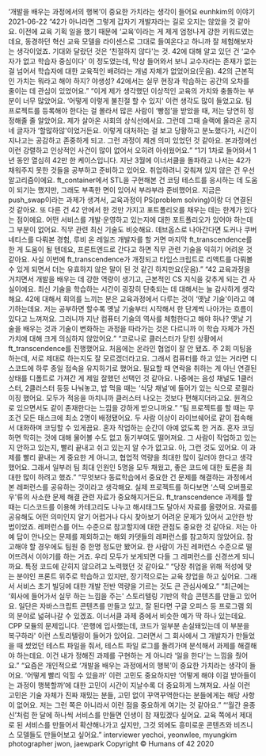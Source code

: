 ‘개발을 배우는 과정에서의 행복’이 중요한 가치라는 생각이 들어요
eunhkim의 이야기
2021-06-22
“42가 아니라면 그렇게 갑자기 개발자라는 길로 오지는 않았을 것 같아요. 이전에 교육 기획 일을 했기 때문에 ‘교육’이라는 게 제게 엄청나게 강한 키워드였는데요, 동경하던 혁신 교육 모델을 라이센스로 그대로 들여온다고 하니까 잘 체험해보자는 생각이었죠. 기대와 달랐던 것은 ‘친절하지 않다'는 것. 42에 대해 알고 있던 건 ‘교수자가 없고 학습자 중심이다' 이 정도였는데, 막상 들어와서 보니 교수자라는 존재가 없는 걸 넘어서 학습자에 대한 교육적인 배려라는 개념 자체가 없었어요(웃음). 42의 근본적인 가치는 뭐라고 해야 하지? 야생성? 42에서는 실무 현장과 학습하는 공간의 오차를 줄이는 데 관심이 있었어요.”
“이게 제가 생각했던 이상적인 교육의 가치와 충돌하는 부분이 너무 많았어요. ‘어떻게 이렇게 불친절 할 수 있지' 이런 생각도 많이 들었고요. 팀 프로젝트를 등록해야 한다는 걸 몰라서 많은 사람이 ‘빵점’을 받았을 때, 저는 당연히 정정해줄 줄 알았어요. 제가 살아온 사회의 상식선에서요. 그런데 그때 슬랙에 올라온 공지 네 글자가 ‘할많하않'이었거든요. 이렇게 대처하는 걸 보고 당황하고 분노했다가, 시간이 지나고는 공감하고 존중하게 되고. 그런 과정이 제겐 의미 있었던 것 같아요. 본과정에선 이런 강렬하고 인상적인 사건이 많이 없어서 오히려 아쉬웠어요.”
“1기 1차로 들어와서 1년 동안 열심히 42만 한 케이스입니다. 지난 3월에 이너서클을 돌파하고 나서는 42가 채워주지 못한 것들을 공부하고 준비하고 있어요. 취업하려니 갖춰져 있지 않은 건 우선 알고리즘이에요. ft_container에서 STL을 구현해본 건 코딩 테스트를 응시하는 데 도움이 되기는 했지만, 그래도 부족한 면이 있어서 부랴부랴 준비했어요. 지금은 push_swap이라는 과제가 생겨서, 교육과정이 PS(problem solving)이랑 더 연결된 것 같아요. 또 다른 건 42 안에서 한 것만 가지고 포트폴리오를 채우는 데는 한계가 있다는 점이에요. 어떤 서비스를 개발·운영하고 있는지에 대한 포트폴리오가 있어야 하는데 그 부분이 없어요. 직무 관련 최신 기술도 비슷해요. 데브옵스로 나아간다면 도커나 쿠버네티스를 다뤄본 경험, 루비 온 레일즈 개발자를 할 거면 마지막 ft_transcendence를 한 게 도움이 될 텐데요, 프론트엔드로 간다고 하면 직무 관련 기술을 익히기 어려운 것 같아요. 사실 이번에 ft_transcendence가 개정되고 타입스크립트로 리액트를 다뤄볼 수 있게 되면서 더는 유효하지 않은 말이 된 것 같긴 하지만요(웃음).”
“42 교육과정을 거치면서 개발을 배우는 데 강한 역량이 생기고, 근본적인 CS 지식을 갖추게 되는 건
사실이에요. 최신 기술을 학습하는 시간이 굉장히 단축되는 데 대해서는 늘 감사하게 생각해요. 42에 대해서 회의를 느끼는 분은 교육과정에서 다루는 것이 ‘옛날 기술'이라고 얘기하는데요. 저는 공부하면 할수록 옛날 기술부터 시작해서 한 단계씩 나아가는 흐름이 있다고 느껴져요. 그러니까 지난 컴퓨터 기술의 역사를 체험한다고 해야 하나? 옛날 기술을 배우는 것과 기술이 변화하는 과정을 따라가는 것은 다르니까 이 학습 자체가 가진 가치에 대해 크게 의심하지 않았어요.”
“코로나로 클러스터가 닫힌 상황에서 ft_transcendence를 진행했어요. 처음에는 온라인 협업이 잘 안 됐죠. 주 2회 미팅을 하는데, 서로 제대로 하는지도 잘 모르겠더라고요. 그래서 컴퓨터를 하고 있는 거라면 디스코드에 하루 종일 접속을 유지하기로 했어요. 필요할 때 연락을 취하는 게 아닌 연결된 상태를 디폴트로 가져간 게 제일 잘했던 선택인 것 같아요. 나중에는 음성 채널도 1클러스터, 2클러스터 등등 나눠놓고, 밥 먹을 때는 ‘식당 채널’에 들어가 있는 식으로 로컬라이징 했어요. 모두가 적응을 마치니까 클러스터 나오는 것보다 편해지더라고요. 원격으로 있으면서도 같이 존재한다는 느낌을 강하게 받으니까요.”
“팀 프로젝트를 할 때는 무조건 모든 태스크에 최소 2명이 배정됐어요. 두 사람 이상이 라이브쉐어로 같이 접속해서 대화하며 코딩할 수 있게끔요. 혼자 작업하는 순간이 아예 없도록 한 거죠. 혼자 코딩하면 막히는 것에 대해 물어볼 수도 없고 동기부여도 떨어져요. 그 사람이 작업하고 있는지 안하고 있는지, 빨리 끝내고 쉬고 있는지 알 수가 없고요. 아, 그런 것도 있어요. 이 과제를 빨리 끝내는 게 중요한 게 아니고, 협업적 역량을 최대한 많이 길러야 한다고 생각했어요. 그래서 일부러 팀 최대 인원인 5명을 모두 채웠고, 좋은 코드에 대한 토론을 최대한 많이 하려고 했죠.”
“무엇보다 동료학습에서 중요한 건 문제를 해결하는 과정에서 본 레퍼런스를 공유하는 것이라고 생각해요. 실제 프로젝트를 하다보면 ‘스택 오버플로우'류의 사소한 문제 해결 관련 자료가 중요해지거든요. ft_transcendence 과제를 할 때는 디스코드를 이용해 카테고리도 나누고 해시태그도 달아서 자료를 올렸어요. 자료를 공유해도 어떤 의미인지 알기 어렵거나 다시 찾아보기 어려운 문제가 있어서 고안한 방법이었죠. 레퍼런스를 어느 수준으로 참고할지에 대한 관점도 중요한 것 같아요. 저는 아예 답이 안나오는 문제를 제외하고는 해외 카뎃들의 레퍼런스를 참고하지 않았어요. 참고해야 할 경우에도 팀원 중 한명 정도만 봤어요. 한 사람이 가진 레퍼런스 수준으로 떨어뜨려서 이야기를 하는 거죠. 우리 모두가 보게되면 다들 그 레퍼런스를 신경쓰게 되니까요. 특정 코드에 갇히지 않으려고 노력했던 것 같아요.”
“당장 취업을 위해 적성에 맞는 분야인 프론트 위주로 학습하고 있지만, 장기적으로는 교육 창업을 하고 싶어요. 그래서 서비스 초기 빌딩에 대한 개발 전반 역량을 기르는 것도 큰 관심사예요.”
“최근에는 ‘회사에 들어가서 실무 하는 느낌을 주는' 스토리텔링 기반의 학습 콘텐츠를 만들고 있어요. 일단은 자바스크립트 콘텐츠를 만들고 있고, 잘 된다면 구글 오피스 등 프로그램 외의 분야로 넓혀나갈 수 있겠죠. 이너서클 과제 중에서 비슷한 예가 딱 하나 있는데요. CPP 모듈의 문제입니다. ‘은행에 입사했는데, 코드가 일부분 손실돼있는데 이 부분을 복구하라' 이런 스토리텔링이 들어가 있어요. 그러면서 그 회사에서 그 개발자가 만들었을 때 썼었던 테스트 파일을 줘서, 테스트 파일 로그를 돌려가며 분석해서 과제를 해결해야 하는데요. 이건 내가 정해진 과제를 구현하는 게 아니라 ‘일을 한다'는 느낌을 줬어요.”
“요즘은 개인적으로 ‘개발을 배우는 과정에서의 행복’이 중요한 가치라는 생각이 들어요. ‘어떻게 빨리 익힐 수 있을까' 이런 고민도 중요하지만 ‘어떻게 해야 이걸 받아들이는 과정이 행복할까’에 대한 고민이 시간이 지날수록 더 중요하게 느껴져요. 사실 이런 고민은 기술 자체가 진짜 재밌는 분들, 고민 없이 꾸역꾸역한다는 분들에게는 해당 사항이 없어요. 저는 그런 쪽은 아니라서 이런 점을 중요하게 여기는 것 같아요.”
“‘월간 윤종신’처럼 한 달에 하나씩 서비스를 만들면 인생이 참 재밌겠다 싶어요. 교육 쪽에서 제대로 된 서비스를 만들어서 확산해나가고 싶지만, 그것 외에도 흥미로운 콘텐츠와 비즈니스 모델들도 만들어보고 싶어요.”
interviewer yechoi, yeonwlee, myungkim
photographer jwon, jaewpark
Copyright © Humans of 42 2020
